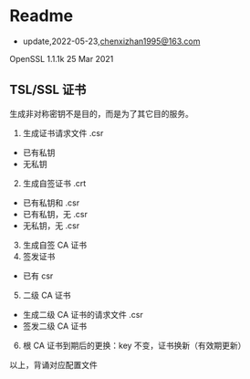 # Readme
- update,2022-05-23,chenxizhan1995@163.com

OpenSSL 1.1.1k  25 Mar 2021
## TSL/SSL 证书
生成非对称密钥不是目的，而是为了其它目的服务。

1. 生成证书请求文件 .csr
  - 已有私钥
  - 无私钥
2. 生成自签证书 .crt
  - 已有私钥和 .csr
  - 已有私钥，无 .csr
  - 无私钥，无 .csr
3. 生成自签 CA 证书
4. 签发证书
  - 已有 csr
5. 二级 CA 证书
  - 生成二级 CA 证书的请求文件 .csr
  - 签发二级 CA 证书
6. 根 CA 证书到期后的更换：key 不变，证书换新（有效期更新）

以上，背诵对应配置文件


